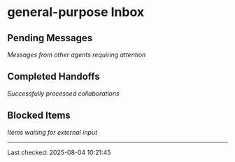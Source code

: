 # general-purpose Inbox

## Pending Messages
*Messages from other agents requiring attention*

## Completed Handoffs
*Successfully processed collaborations*

## Blocked Items
*Items waiting for external input*

---
Last checked: 2025-08-04 10:21:45
